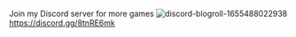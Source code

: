Join my Discord server for more games
![discord-blogroll-1655488022938](https://github.com/Hood39/Game-Pack/assets/154605559/b1e1dc29-833d-4e5b-b453-4781c2cff12c)
https://discord.gg/8tnRE6mk
